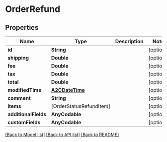 # OrderRefund

## Properties
Name | Type | Description | Notes
------------ | ------------- | ------------- | -------------
**id** | **String** |  | [optional] 
**shipping** | **Double** |  | [optional] 
**fee** | **Double** |  | [optional] 
**tax** | **Double** |  | [optional] 
**total** | **Double** |  | [optional] 
**modifiedTime** | [**A2CDateTime**](A2CDateTime.md) |  | [optional] 
**comment** | **String** |  | [optional] 
**items** | [OrderStatusRefundItem] |  | [optional] 
**additionalFields** | **AnyCodable** |  | [optional] 
**customFields** | **AnyCodable** |  | [optional] 

[[Back to Model list]](../README.md#documentation-for-models) [[Back to API list]](../README.md#documentation-for-api-endpoints) [[Back to README]](../README.md)


